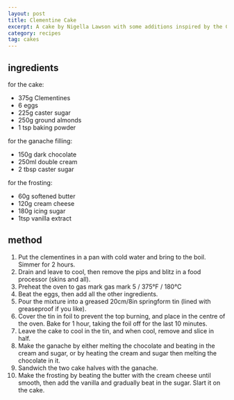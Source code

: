 ```yaml
---
layout: post
title: Clementine Cake
excerpt: A cake by Nigella Lawson with some additions inspired by the Co-op.
category: recipes
tag: cakes
---
```


ingredients
-----------

for the cake:

* 375g Clementines
* 6 eggs
* 225g caster sugar
* 250g ground almonds
* 1 tsp baking powder

for the ganache filling:

* 150g dark chocolate
* 250ml double cream
* 2 tbsp caster sugar

for the frosting:

* 60g softened butter
* 120g cream cheese
* 180g icing sugar
* 1tsp vanilla extract

method
------

1. Put the clementines in a pan with cold water and bring to the boil. Simmer for 2 hours.
2. Drain and leave to cool, then remove the pips and blitz in a food processor (skins and all).
3. Preheat the oven to gas mark gas mark 5 / 375&deg;F / 180&deg;C
4. Beat the eggs, then add all the other ingredients.
5. Pour the mixture into a greased 20cm/8in springform tin (lined with greaseproof if you like).
6. Cover the tin in foil to prevent the top burning, and place in the centre of the oven. Bake for 1 hour, taking the foil off for the last 10 minutes.
7. Leave the cake to cool in the tin, and when cool, remove and slice in half.
8. Make the ganache by either melting the chocolate and beating in the cream and sugar, or by heating the cream and sugar then melting the chocolate in it.
9. Sandwich the two cake halves with the ganache.
10. Make the frosting by beating the butter with the cream cheese until smooth, then add the vanilla and gradually beat in the sugar. Slart it on the cake.
